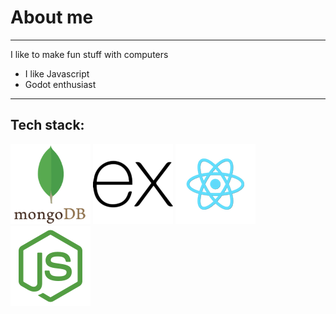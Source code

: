 # About me
---
I like to make fun stuff with computers
- I like Javascript
- Godot enthusiast
---
## Tech stack:
![MongoDB](./img/mongo.png) ![Express.js](./img/expressjs.png) ![React.js](./img/reactjs.png) ![Node](./img/node.png)
